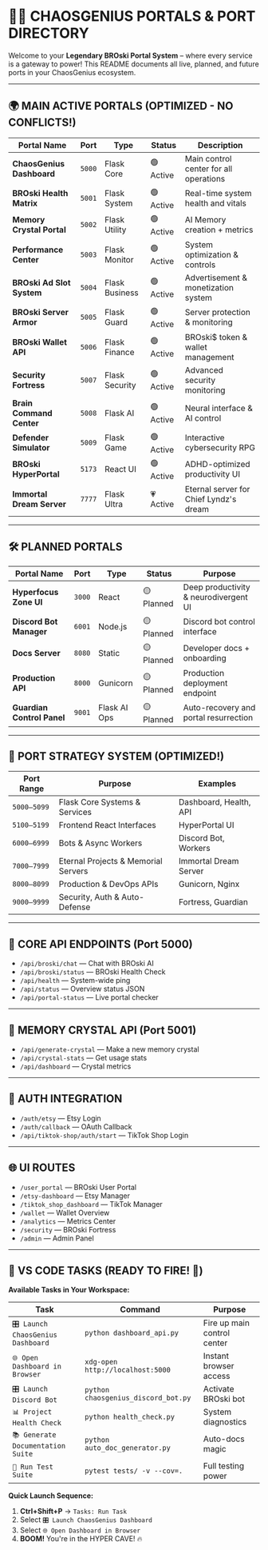 # 🚀💜 CHAOSGENIUS PORTALS & PORT DIRECTORY

Welcome to your **Legendary BROski Portal System** – where every service is a gateway to power! This README documents all live, planned, and future ports in your ChaosGenius ecosystem.

---

## 🌍 MAIN ACTIVE PORTALS (OPTIMIZED - NO CONFLICTS!)

| Portal Name               | Port   | Type           | Status    | Description                            |
| ------------------------- | ------ | -------------- | --------- | -------------------------------------- |
| **ChaosGenius Dashboard** | `5000` | Flask Core     | 🟢 Active | Main control center for all operations |
| **BROski Health Matrix**  | `5001` | Flask System   | 🟢 Active | Real-time system health and vitals     |
| **Memory Crystal Portal** | `5002` | Flask Utility  | 🟢 Active | AI Memory creation + metrics           |
| **Performance Center**    | `5003` | Flask Monitor  | 🟢 Active | System optimization & controls         |
| **BROski Ad Slot System** | `5004` | Flask Business | 🟢 Active | Advertisement & monetization system    |
| **BROski Server Armor**   | `5005` | Flask Guard    | 🟢 Active | Server protection & monitoring         |
| **BROski Wallet API**     | `5006` | Flask Finance  | 🟢 Active | BROski$ token & wallet management      |
| **Security Fortress**     | `5007` | Flask Security | 🟢 Active | Advanced security monitoring           |
| **Brain Command Center**  | `5008` | Flask AI       | 🟢 Active | Neural interface & AI control          |
| **Defender Simulator**    | `5009` | Flask Game     | 🟢 Active | Interactive cybersecurity RPG          |
| **BROski HyperPortal**    | `5173` | React UI       | 🟢 Active | ADHD-optimized productivity UI         |
| **Immortal Dream Server** | `7777` | Flask Ultra    | 💗 Active | Eternal server for Chief Lyndz's dream |

---

## 🛠️ PLANNED PORTALS

| Portal Name                | Port   | Type         | Status     | Purpose                               |
| -------------------------- | ------ | ------------ | ---------- | ------------------------------------- |
| **Hyperfocus Zone UI**     | `3000` | React        | 🟡 Planned | Deep productivity & neurodivergent UI |
| **Discord Bot Manager**    | `6001` | Node.js      | 🟡 Planned | Discord bot control interface         |
| **Docs Server**            | `8080` | Static       | 🟡 Planned | Developer docs + onboarding           |
| **Production API**         | `8000` | Gunicorn     | 🟡 Planned | Production deployment endpoint        |
| **Guardian Control Panel** | `9001` | Flask AI Ops | 🟡 Planned | Auto-recovery and portal resurrection |

---

## 🔌 PORT STRATEGY SYSTEM (OPTIMIZED!)

| Port Range  | Purpose                             | Examples               |
| ----------- | ----------------------------------- | ---------------------- |
| `5000–5099` | Flask Core Systems & Services       | Dashboard, Health, API |
| `5100–5199` | Frontend React Interfaces           | HyperPortal UI         |
| `6000–6999` | Bots & Async Workers                | Discord Bot, Workers   |
| `7000–7999` | Eternal Projects & Memorial Servers | Immortal Dream Server  |
| `8000–8099` | Production & DevOps APIs            | Gunicorn, Nginx        |
| `9000–9999` | Security, Auth & Auto-Defense       | Fortress, Guardian     |

---

## 📡 CORE API ENDPOINTS (Port 5000)

- `/api/broski/chat` — Chat with BROski AI
- `/api/broski/status` — BROski Health Check
- `/api/health` — System-wide ping
- `/api/status` — Overview status JSON
- `/api/portal-status` — Live portal checker

---

## 💎 MEMORY CRYSTAL API (Port 5001)

- `/api/generate-crystal` — Make a new memory crystal
- `/api/crystal-stats` — Get usage stats
- `/api/dashboard` — Crystal metrics

---

## 🔐 AUTH INTEGRATION

- `/auth/etsy` — Etsy Login
- `/auth/callback` — OAuth Callback
- `/api/tiktok-shop/auth/start` — TikTok Shop Login

---

## 🌐 UI ROUTES

- `/user_portal` — BROski User Portal
- `/etsy-dashboard` — Etsy Manager
- `/tiktok_shop_dashboard` — TikTok Manager
- `/wallet` — Wallet Overview
- `/analytics` — Metrics Center
- `/security` — BROski Fortress
- `/admin` — Admin Panel

---

## 🧪 VS CODE TASKS (READY TO FIRE! 🚀)

**Available Tasks in Your Workspace:**

| Task                              | Command                             | Purpose                     |
| --------------------------------- | ----------------------------------- | --------------------------- |
| `🎛️ Launch ChaosGenius Dashboard` | `python dashboard_api.py`           | Fire up main control center |
| `🌐 Open Dashboard in Browser`    | `xdg-open http://localhost:5000`    | Instant browser access      |
| `🎛️ Launch Discord Bot`           | `python chaosgenius_discord_bot.py` | Activate BROski bot         |
| `📊 Project Health Check`         | `python health_check.py`            | System diagnostics          |
| `📚 Generate Documentation Suite` | `python auto_doc_generator.py`      | Auto-docs magic             |
| `🧪 Run Test Suite`               | `pytest tests/ -v --cov=.`          | Full testing power          |

**Quick Launch Sequence:**

1. **Ctrl+Shift+P** → `Tasks: Run Task`
2. Select `🎛️ Launch ChaosGenius Dashboard`
3. Select `🌐 Open Dashboard in Browser`
4. **BOOM!** You're in the HYPER CAVE! 🔥
